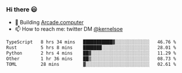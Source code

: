 ### Hi there 😃

- 🔨 Building [Arcade.computer](https://arcade.computer)
- 📫 How to reach me: twitter DM [@kernelsoe](https://twitter.com/kernelsoe)

<!--START_SECTION:waka-->

```txt
TypeScript   8 hrs 34 mins   ███████████▓░░░░░░░░░░░░░   46.76 %
Rust         5 hrs 8 mins    ███████░░░░░░░░░░░░░░░░░░   28.01 %
Python       2 hrs 4 mins    ██▓░░░░░░░░░░░░░░░░░░░░░░   11.29 %
Other        1 hr 36 mins    ██▒░░░░░░░░░░░░░░░░░░░░░░   08.73 %
TOML         28 mins         ▓░░░░░░░░░░░░░░░░░░░░░░░░   02.61 %
```

<!--END_SECTION:waka-->

